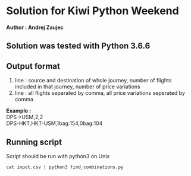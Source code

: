 # Solution for Kiwi Python Weekend
**Author : Andrej Zaujec**


## Solution was tested with Python 3.6.6

## Output format
1. line : source and destination of whole journey, number of flights included in that journey, number of price variations
2. line : all flights separated by comma, all price variations seperated by comma

**Example :**  
 DPS->USM,2,2  
 DPS-HKT,HKT-USM,1bag:154,0bag:104

## Running script
Script should be run with python3 on Unix

`cat input.csv | python3 find_combinations.py`


